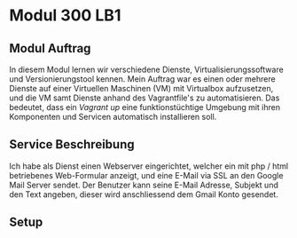 # Modul 300 LB1

## Modul Auftrag

In diesem Modul lernen wir verschiedene Dienste, Virtualisierungssoftware und Versionierungstool kennen. Mein Auftrag war es einen oder mehrere Dienste auf einer Virtuellen Maschinen (VM) mit Virtualbox aufzusetzen, und die VM samt Dienste anhand des Vagrantfile's zu automatisieren. Das bedeutet, dass ein *Vagrant up* eine funktionstüchtige Umgebung mit ihren Komponenten und Servicen automatisch installieren soll. 

## Service Beschreibung

Ich habe als Dienst einen Webserver eingerichtet, welcher ein mit php / html betriebenes Web-Formular anzeigt, und eine E-Mail via SSL an den Google Mail Server sendet. Der Benutzer kann seine E-Mail Adresse, Subjekt und den Text angeben, dieser wird anschliessend dem Gmail Konto gesendet.


## Setup



